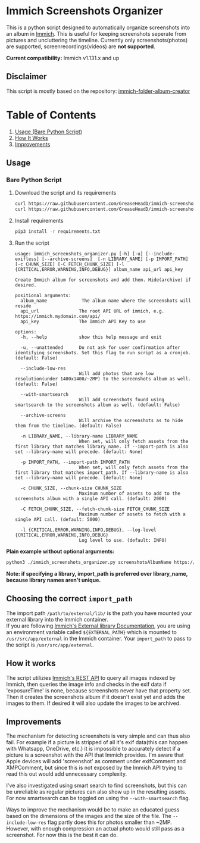 # Immich Screenshots Organizer

This is a python script designed to automatically organize screenshots into an album in [Immich](https://immich.app/).
This is useful for keeping screenshots seperate from pictures and uncluttering the timeline. Currently only 
screenshots(photos) are supported, screenrecordings(videos) are __not supported__.

__Current compatibility:__ Immich v1.131.x and up

## Disclaimer
This script is mostly based on the repository: 
[immich-folder-album-creator](https://github.com/Salvoxia/immich-folder-album-creator/tree/main)

# Table of Contents
1. [Usage (Bare Python Script)](#bare-python-script)
2. [How It Works](#how-it-works)
3. [Improvements](#improvements)

## Usage
### Bare Python Script
1. Download the script and its requirements
    ```bash
    curl https://raw.githubusercontent.com/GreaseHeadD/immich-screenshots-organizer/main/immich_screenshots_organizer.py -o immich_screenshot_organizer.py
    curl https://raw.githubusercontent.com/GreaseHeadD/immich-screenshots-organizer/main/requirements.txt -o requirements.txt
    ```
2. Install requirements
    ```bash
    pip3 install -r requirements.txt
    ```
3. Run the script
    ```
    usage: immich_screenshots_organizer.py [-h] [-u] [--include-exifless] [--archive-screens]  [-n LIBRARY_NAME] [-p IMPORT_PATH] [-c CHUNK_SIZE] [-C FETCH_CHUNK_SIZE] [-l {CRITICAL,ERROR,WARNING,INFO,DEBUG}] album_name api_url api_key

    Create Immich album for screenshots and add them. Hide(archive) if desired.

    positional arguments:
      album_name             The album name where the screenshots will reside
      api_url               The root API URL of immich, e.g. https://immich.mydomain.com/api/
      api_key               The Immich API Key to use

    options:
      -h, --help            show this help message and exit
   
      -u, --unattended      Do not ask for user confirmation after identifying screenshots. Set this flag to run script as a cronjob. (default: False)
   
      --include-low-res
                            Will add photos that are low resolution(under 1400x1400/~2MP) to the screenshots album as well. (default: False)
   
      --with-smartsearch
                            Will add screenshots found using smartsearch to the screenshots album as well. (default: False)
   
      --archive-screens
                            Will archive the screenshots as to hide them from the timeline. (default: False)
   
      -n LIBRARY_NAME, --library-name LIBRARY_NAME
                            When set, will only fetch assets from the first library that matches library_name. If --import-path is also set --library-name will precede. (default: None)
   
      -p IMPORT_PATH, --import-path IMPORT_PATH
                            When set, will only fetch assets from the first library that matches import_path. If --library-name is also set --library-name will precede. (default: None)
   
      -c CHUNK_SIZE, --chunk-size CHUNK_SIZE
                            Maximum number of assets to add to the screenshots album with a single API call. (default: 2000)
   
      -C FETCH_CHUNK_SIZE, --fetch-chunk-size FETCH_CHUNK_SIZE
                            Maximum number of assets to fetch with a single API call. (default: 5000)
   
      -l {CRITICAL,ERROR,WARNING,INFO,DEBUG}, --log-level {CRITICAL,ERROR,WARNING,INFO,DEBUG}
                            Log level to use. (default: INFO)
    ```

__Plain example without optional arguments:__
```bash
python3 ./immich_screenshots_organizer.py screenshotsAlbumName https://immich.mydomain.com/api thisIsMyApiKeyCopiedFromImmichWebGui
```
__Note: if specifying a library, import_path is preferred over library_name, because library names aren't unique.__


## Choosing the correct `import_path`
The import path  `/path/to/external/lib/` is the path you have mounted your external library into the Immich container.  
If you are following [Immich's External library Documentation](https://immich.app/docs/guides/external-library), you are
using an environment variable called `${EXTERNAL_PATH}` which is mounted to `/usr/src/app/external` in the Immich container. Your `import_path` to pass to the script is `/usr/src/app/external`.

## How it works

The script utilizies [Immich's REST API](https://immich.app/docs/api/) to query all images indexed by Immich, then 
queries the image info and checks in the exif data if 'exposureTime' is none, because screenshots never have that 
property set. Then it creates the screenshots album if it doesn't exist yet and adds the images to them. If desired it will also update the images to be archived.

## Improvements

The mechanism for detecting screenshots is very simple and can thus also fail. For example if a picture is stripped of 
all it's exif data(this can happen with Whatsapp, OneDrive, etc.) it is impossible to accurately detect if a picture is 
a screenshot with the API that Immich provides. I'm aware that Apple devices will add 'screenshot' as comment under 
exifComment and XMPComment, but since this is not exposed by the Immich API trying to read this out would add 
unnecessary complexity.

I've also investigated using smart search to find screenshots, but this can be unreliable as regular pictures
can also show up in the resulting assets. For now smartsearch can be toggled on using the `--with-smartsearch` flag.

Ways to improve the mechanism would be to make an educated guess based on the dimensions of the images and the size of 
the file. The `--include-low-res` flag partly does this for photos smaller than ~2MP. However, with enough compression 
an actual photo would still pass as a screenshot. For now this is the best it can do.